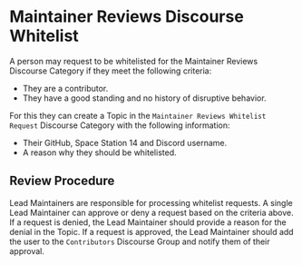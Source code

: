 # Maintainer Reviews Discourse Whitelist

A person may request to be whitelisted for the Maintainer Reviews Discourse Category if they meet the following criteria:
- They are a contributor.
- They have a good standing and no history of disruptive behavior.

For this they can create a Topic in the `Maintainer Reviews Whitelist Request` Discourse Category with the following information:
- Their GitHub, Space Station 14 and Discord username.
- A reason why they should be whitelisted.

## Review Procedure

Lead Maintainers are responsible for processing whitelist requests.
A single Lead Maintainer can approve or deny a request based on the criteria above.
If a request is denied, the Lead Maintainer should provide a reason for the denial in the Topic.
If a request is approved, the Lead Maintainer should add the user to the `Contributors` Discourse Group and notify them of their approval.